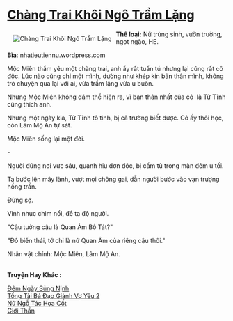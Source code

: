<a href="https://utruyen.com/chang-trai-khoi-ngo-tram-lang/20607/" title="Chàng Trai Khôi Ngô Trầm Lặng"><h1>Chàng Trai Khôi Ngô Trầm Lặng</h1></a><div style="display:table"><img align="right" style="float: left; padding: 10px;" src="https://utruyen.com/images/story/200x260/chang-trai-khoi-ngo-tram-lang.jpg" alt="Chàng Trai Khôi Ngô Trầm Lặng"><b>Thể loại:</b> Nữ trùng sinh, vườn trường, ngọt ngào, HE.<p></p><b>Bìa</b>: nhatieutiennu.wordpress.com<p></p>Mộc Miên thầm yêu một chàng trai, anh ấy rất tuấn tú nhưng lại cũng rất cô độc. Lúc nào cũng chỉ một mình, dường như khép kín bản thân mình, không trò chuyện qua lại với ai, vừa trầm lặng vừa u buồn.<p></p>Nhưng Mộc Miên không dám thể hiện ra, vì bạn thân nhất của cô  là Từ Tĩnh cũng thích anh.<p></p>Nhưng một ngày kia, Từ Tĩnh tỏ tình, bị cả trường biết được. Cô ấy thôi học, còn Lâm Mộ An tự sát.<p></p>Mộc Miên sống lại một đời.<p></p>- <p></p>Người đứng nơi vực sâu, quạnh hiu đơn độc, bị cầm tù trong màn đêm u tối.<p></p>Ta bước lên mây lành, vượt mọi chông gai, dẫn người bước vào vạn trượng hồng trần.<p></p>Đừng sợ.<p></p>Vinh nhục chìm nổi, để ta độ người.<p></p>"Cậu tưởng cậu là Quan Âm Bồ Tát?"<p></p>"Đồ biến thái, tớ chỉ là nữ Quan Âm của riêng cậu thôi."<p></p>Nhân vật chính: Mộc Miên, Lâm Mộ An.</div><p><br><b>Truyện Hay Khác :</b></p><a href="https://utruyen.com/dem-ngay-sung-ninh/25048/" alt="Đêm Ngày Sủng Nịnh">Đêm Ngày Sủng Nịnh</a><br/><a href="https://github.com/mlquan/truyenhay/tree/master/truyenhay/25342/" alt="Tổng Tài Bá Đạo Giành Vợ Yêu 2">Tổng Tài Bá Đạo Giành Vợ Yêu 2</a><br/><a href="https://github.com/quanluxury/truyenhot/tree/master/truyenhay/17504/" alt="Nữ Ngỗ Tác Họa Cốt">Nữ Ngỗ Tác Họa Cốt</a><br/><a href="https://github.com/quanluxury/truyenhot/tree/master/truyenhay/19160/" alt="Giới Thần">Giới Thần</a><br/>